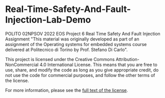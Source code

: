 # Real-Time-Safety-And-Fault-Injection-Lab-Demo
POLITO 02NPSOV 2022 EOS Project 6 Real Time Safety And Fault Injection Assignment
"This material was originally developed as part of an assignment of the Operating systems for embedded systems course delivered at Politecnico di Torino by Prof. Stefano Di Carlo".

This project is licensed under the Creative Commons Attribution-NonCommercial 4.0 International License. This means that you are free to use, share, and modify the code as long as you give appropriate credit, do not use the code for commercial purposes, and follow the other terms of the license.

For more information, please see the [full text of the license](https://creativecommons.org/licenses/by-nc/4.0/legalcode).
